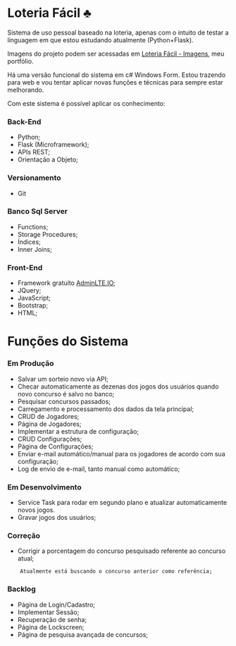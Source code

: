 # Loteria Fácil ♣

Sistema de uso pessoal baseado na loteria, apenas com o intuito de testar a linguagem em que estou estudando atualmente (Python+Flask).

Imagens do projeto podem ser acessadas em [Loteria Fácil - Imagens](https://drive.google.com/folderview?id=121vKkNHt1FrecUyWdeal1Qf7-Pu0hfz3), meu portfólio. 

Há uma versão funcional do sistema em c# Windows Form. Estou trazendo para web e vou tentar aplicar novas funções e técnicas para sempre estar melhorando.

Com este sistema é possível aplicar os conhecimento: 

### Back-End
* Python;
* Flask (Microframework);
* APIs REST;
* Orientação a Objeto;

### Versionamento
* Git

### Banco Sql Server
* Functions;
* Storage Procedures;
* Índices;
* Inner Joins;

### Front-End
* Framework gratuíto [AdminLTE.IO](https://adminlte.io/);
* JQuery;
* JavaScript;
* Bootstrap;
* HTML;

# Funções do Sistema

### Em Produção
* Salvar um sorteio novo via API;
* Checar automaticamente as dezenas dos jogos dos usuários quando novo concurso é salvo no banco;
* Pesquisar concursos passados;
* Carregamento e processamento dos dados da tela principal;
* CRUD de Jogadores;
* Página de Jogadores;
* Implementar a estrutura de configuração;
* CRUD Configurações;
* Página de Configurações;
* Enviar e-mail automático/manual para os jogadores de acordo com sua configuração;
* Log de envio de e-mail, tanto manual como automático;

### Em Desenvolvimento
* Service Task para rodar em segundo plano e atualizar automaticamente novos jogos.
* Gravar jogos dos usuários;

### Correção
* Corrigir a porcentagem do concurso pesquisado referente ao concurso atual;
```
	Atualmente está buscando o concurso anterior como referência;
```
### Backlog
* Página de Login/Cadastro;
* Implementar Sessão;
* Recuperação de senha; 
* Página de Lockscreen;
* Página de pesquisa avançada de concursos;
